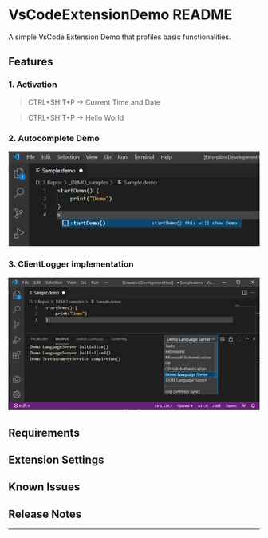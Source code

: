 # VsCodeExtensionDemo README

A simple VsCode Extension Demo that profiles basic functionalities.

## Features

### 1. Activation
> CTRL+SHIT+P -> Current Time and Date 

> CTRL+SHIT+P -> Hello World

### 2. Autocomplete Demo

![](screens/SimpleAutoComplete.png)

### 3. ClientLogger implementation

![](screens/ClientLoggerDemo.png)

## Requirements


## Extension Settings


## Known Issues


## Release Notes






-----------------------------------------------------------------------------------------------------------
